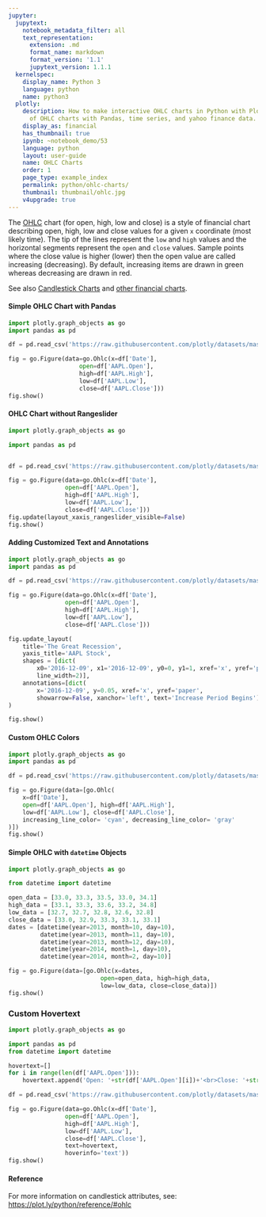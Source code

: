 ```yaml
---
jupyter:
  jupytext:
    notebook_metadata_filter: all
    text_representation:
      extension: .md
      format_name: markdown
      format_version: '1.1'
      jupytext_version: 1.1.1
  kernelspec:
    display_name: Python 3
    language: python
    name: python3
  plotly:
    description: How to make interactive OHLC charts in Python with Plotly. Six examples
      of OHLC charts with Pandas, time series, and yahoo finance data.
    display_as: financial
    has_thumbnail: true
    ipynb: ~notebook_demo/53
    language: python
    layout: user-guide
    name: OHLC Charts
    order: 1
    page_type: example_index
    permalink: python/ohlc-charts/
    thumbnail: thumbnail/ohlc.jpg
    v4upgrade: true
---
```


The [OHLC](https://en.wikipedia.org/wiki/Open-high-low-close_chart) chart (for open, high, low and close) is a style of financial chart describing open, high, low and close values for a given `x` coordinate (most likely time). The tip of the lines represent the `low` and `high` values and the horizontal segments represent the `open` and `close` values. Sample points where the close value is higher (lower) then the open value are called increasing (decreasing). By default, increasing items are drawn in green whereas decreasing are drawn in red.

See also [Candlestick Charts](https://plot.ly/python/next/candlestick-charts/) and [other financial charts](https://plot.ly/python/next/#financial-charts).

#### Simple OHLC Chart with Pandas

```python
import plotly.graph_objects as go
import pandas as pd

df = pd.read_csv('https://raw.githubusercontent.com/plotly/datasets/master/finance-charts-apple.csv')

fig = go.Figure(data=go.Ohlc(x=df['Date'],
                    open=df['AAPL.Open'],
                    high=df['AAPL.High'],
                    low=df['AAPL.Low'],
                    close=df['AAPL.Close']))
fig.show()
```

#### OHLC Chart without Rangeslider

```python
import plotly.graph_objects as go

import pandas as pd


df = pd.read_csv('https://raw.githubusercontent.com/plotly/datasets/master/finance-charts-apple.csv')

fig = go.Figure(data=go.Ohlc(x=df['Date'],
                open=df['AAPL.Open'],
                high=df['AAPL.High'],
                low=df['AAPL.Low'],
                close=df['AAPL.Close']))
fig.update(layout_xaxis_rangeslider_visible=False)
fig.show()
```

#### Adding Customized Text and Annotations

```python
import plotly.graph_objects as go
import pandas as pd

df = pd.read_csv('https://raw.githubusercontent.com/plotly/datasets/master/finance-charts-apple.csv')

fig = go.Figure(data=go.Ohlc(x=df['Date'],
                open=df['AAPL.Open'],
                high=df['AAPL.High'],
                low=df['AAPL.Low'],
                close=df['AAPL.Close']))

fig.update_layout(
    title='The Great Recession',
    yaxis_title='AAPL Stock',
    shapes = [dict(
        x0='2016-12-09', x1='2016-12-09', y0=0, y1=1, xref='x', yref='paper',
        line_width=2)],
    annotations=[dict(
        x='2016-12-09', y=0.05, xref='x', yref='paper',
        showarrow=False, xanchor='left', text='Increase Period Begins')]
)

fig.show()
```

#### Custom OHLC Colors

```python
import plotly.graph_objects as go
import pandas as pd

df = pd.read_csv('https://raw.githubusercontent.com/plotly/datasets/master/finance-charts-apple.csv')

fig = go.Figure(data=[go.Ohlc(
    x=df['Date'],
    open=df['AAPL.Open'], high=df['AAPL.High'],
    low=df['AAPL.Low'], close=df['AAPL.Close'],
    increasing_line_color= 'cyan', decreasing_line_color= 'gray'
)])
fig.show()
```

#### Simple OHLC with `datetime` Objects

```python
import plotly.graph_objects as go

from datetime import datetime

open_data = [33.0, 33.3, 33.5, 33.0, 34.1]
high_data = [33.1, 33.3, 33.6, 33.2, 34.8]
low_data = [32.7, 32.7, 32.8, 32.6, 32.8]
close_data = [33.0, 32.9, 33.3, 33.1, 33.1]
dates = [datetime(year=2013, month=10, day=10),
         datetime(year=2013, month=11, day=10),
         datetime(year=2013, month=12, day=10),
         datetime(year=2014, month=1, day=10),
         datetime(year=2014, month=2, day=10)]

fig = go.Figure(data=[go.Ohlc(x=dates,
                          open=open_data, high=high_data,
                          low=low_data, close=close_data)])
fig.show()
```

### Custom Hovertext

```python
import plotly.graph_objects as go

import pandas as pd
from datetime import datetime

hovertext=[]
for i in range(len(df['AAPL.Open'])):
    hovertext.append('Open: '+str(df['AAPL.Open'][i])+'<br>Close: '+str(df['AAPL.Close'][i]))

df = pd.read_csv('https://raw.githubusercontent.com/plotly/datasets/master/finance-charts-apple.csv')

fig = go.Figure(data=go.Ohlc(x=df['Date'],
                open=df['AAPL.Open'],
                high=df['AAPL.High'],
                low=df['AAPL.Low'],
                close=df['AAPL.Close'],
                text=hovertext,
                hoverinfo='text'))
fig.show()
```

#### Reference
For more information on candlestick attributes, see: https://plot.ly/python/reference/#ohlc
